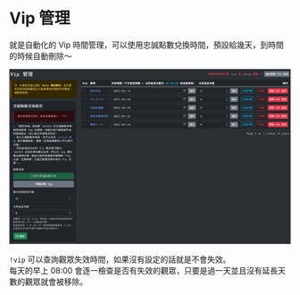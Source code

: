 # Vip 管理

就是自動化的 Vip 時間管理，可以使用忠誠點數兌換時間，預設給幾天，到時間的時候自動刪除～  

![Image](/images/features/vip.png)

`!vip` 可以查詢觀眾失效時間，如果沒有設定的話就是不會失效。  
每天的早上 08:00 會逐一檢查是否有失效的觀眾，只要是過一天並且沒有延長天數的觀眾就會被移除。
